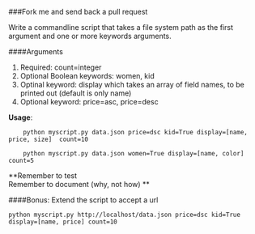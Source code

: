 ###Fork me and send back a pull request 

Write a commandline script that takes a file system path as the first argument and one or more keywords arguments. 
 
####Arguments

1.  Required: count=integer
2.  Optional Boolean keywords: women, kid 
3.  Optinal keyword: display which takes an array of field names, to be printed out (default is only name)
4.  Optional keyword: price=asc, price=desc  

**Usage**:
  
 
        python myscript.py data.json price=dsc kid=True display=[name, price, size]  count=10
        
        python myscript.py data.json women=True display=[name, color] count=5
    
**Remember to test  
Remember to document (why, not how)
**

####Bonus:
Extend the script to accept a url
	
	python myscript.py http://localhost/data.json price=dsc kid=True display=[name, price] count=10


